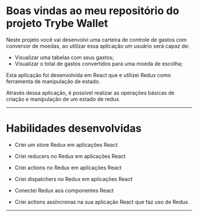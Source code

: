 # Boas vindas ao meu repositório do projeto Trybe Wallet

Neste projeto você vai desenvolvi uma carteira de controle de gastos com conversor de moedas, ao utilizar essa aplicação um usuário será capaz de:

- Visualizar uma tabelas com seus gastos;
- Visualizar o total de gastos convertidos para uma moeda de escolha;

Esta aplicação foi desenvolvida em React que e utilizei Redux como ferramenta de manipulação de estado.

Através dessa aplicação, é possível realizar as operações básicas de criação e manipulação de um estado de redux.

 ---

# Habilidades desenvolvidas

- Criei um store Redux em aplicações React

- Criei reducers no Redux em aplicações React

- Criei actions no Redux em aplicações React

- Criei dispatchers no Redux em aplicações React

- Conectei Redux aos componentes React

- Criei actions assíncronas na sua aplicação React que faz uso de Redux.

---
